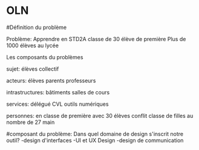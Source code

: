 # OLN

#Définition du problème

Problème:
Apprendre en STD2A
classe de 30 élève de première
Plus de 1000 élèves au lycée

Les composants du problèmes

sujet:
élèves
collectif

acteurs:
élèves
parents
professeurs

intrastructures:
bâtiments
salles de cours

services:
délégué
CVL
outils numériques

personnes:
en classe de première 
avec 30 élèves
conflit
classe de filles au nombre de 27
 main

#composant du problème:
Dans quel domaine de design s'inscrit notre outil? 
-design d'interfaces
-UI et UX Design
-design de communication
